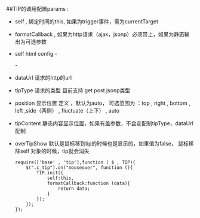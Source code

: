 
##TIP的调用配置params :
  - self , 绑定时间的this, 如果为trigger事件，需为currentTarget
  - formatCallback , 如果为http请求（ajax，jsonp）必须带上，如果为静态输出为可选参数
  - self html config
    	- <div dataUrl="请求路径" tipType="jsonp" position="right"></div>
    	- <div position="right" tipContent="我是静态内容"></div>
  - dataUrl 请求的http的url 
  - tipType 请求的类型 目前支持   get post jsonp类型
  - position 显示位置 定义 ，默认为auto， 可选范围为 ：top , right , bottom , left ,side（两侧） , fluctuate（上下） , auto
  - tipContent 静态内容显示位置，如果有盖参数，不会走配制tipType，dataUrl配制
  - overTipShow  默认是鼠标移到tip的时候也是显示的，如果值为false， 鼠标移除self 对象的时候，tip就会消失

		require(['base' , 'tip'],function ( $ , TIP){
			$(".c_tip").on("mouseover", function (){
				TIP.init({
					self:this,
					formatCallback:function (data){
						return data;
					}
				});
			});
		});